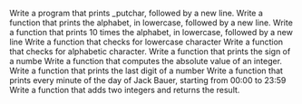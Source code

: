 Write a program that prints _putchar, followed by a new line.
Write a function that prints the alphabet, in lowercase, followed by a new line.
Write a function that prints 10 times the alphabet, in lowercase, followed by a new line
Write a function that checks for lowercase character
Write a function that checks for alphabetic character.
Write a function that prints the sign of a numbe
Write a function that computes the absolute value of an integer.
Write a function that prints the last digit of a number
Write a function that prints every minute of the day of Jack Bauer, starting from 00:00 to 23:59
Write a function that adds two integers and returns the result.
